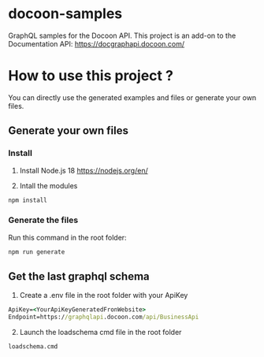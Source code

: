 # docoon-samples

GraphQL samples for the Docoon API.
This project is an add-on to the Documentation API:
https://docgraphapi.docoon.com/

# How to use this project ?

You can directly use the generated examples and files or generate your own files. 

## Generate your own files

### Install
1. Install Node.js 18
https://nodejs.org/en/

2. Intall the modules

```cmd
npm install
```

### Generate the files

Run this command in the root folder:
```cmd
npm run generate
```

## Get the last graphql schema

1. Create a .env file in the root folder with your ApiKey

```cmd
ApiKey=<YourApiKeyGeneratedFronWebsite>
Endpoint=https://graphqlapi.docoon.com/api/BusinessApi
```

2. Launch the loadschema cmd file in the root folder
```cmd
loadschema.cmd
```